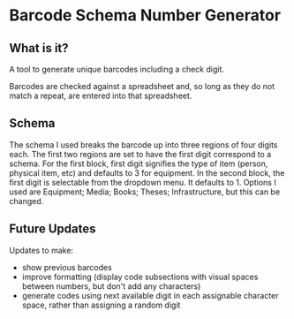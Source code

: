 # Barcode Schema Number Generator

## What is it?
A tool to generate unique barcodes including a check digit. 

Barcodes are checked against a spreadsheet and, so long as they do not match a repeat, are entered into that spreadsheet. 

## Schema
The schema I used breaks the barcode up into three regions of four digits each. The first two regions are set to have the first digit correspond to a schema. For the first block, first digit signifies the type of item (person, physical item, etc) and defaults to 3 for equipment. 
In the second block, the first digit is selectable from the dropdown menu. It defaults to 1. Options I used are Equipment; Media; Books; Theses; Infrastructure, but this can be changed. 

## Future Updates
Updates to make: 
- show previous barcodes
- improve formatting (display code subsections with visual spaces between numbers, but don't add any characters)
- generate codes using next available digit in each assignable character space, rather than assigning a random digit
